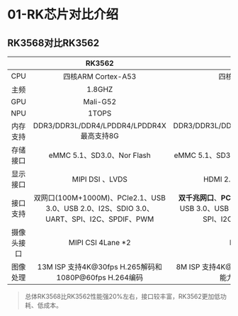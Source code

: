 # 01-RK芯片对比介绍

## RK3568对比RK3562

|            |                            RK3562                            |                            RK3568                            |
| :--------: | :----------------------------------------------------------: | :----------------------------------------------------------: |
|    CPU     |                      四核ARM Cortex-A53                      |                      四核ARM Cortex-A55                      |
|    主频    |                            1.8GHZ                            |                            2.0GHZ                            |
|    GPU     |                           Mali-G52                           |                           Mali-G52                           |
|    NPU     |                            1TOPS                             |                            1TOPS                             |
|  内存支持  |          DDR3/DDR3L/DDR4/LPDDR4/LPDDR4X 最高支持8G           |      DDR3/DDR3L/DDR4/LPDDR3/LPDDR4/LPDDR4X  最高支持8G       |
|  存储接口  |                  eMMC 5.1、SD3.0、Nor Flash                  |          eMMC 5.1、SD3.0、Nor Flash、LBA Nand Flash          |
|  显示接口  |                       MIPI DSI 、LVDS                        |                 HDMI 2.0、MIPI DSI *2、LVDS                  |
|  接口支持  | 双网口(100M+1000M)、PCIe2.1、USB 3.0、USB 2.0、I2S、SDIO 3.0、UART、SPI、I2C、SPDIF、PWM | **双千兆网口**、**PCIe 3.0**、PCIe 2.1、**SATA 3.0**、USB 3.0、USB 2.0、I2S、SDIO 3.0、UART、SPI、I2C、SPDIF、PWM、CAN |
| 摄像头接口 |                      MIPI CSI 4Lane *2                       |                        MIPI CSI 4Lane                        |
|  图像处理  |    13M ISP 支持4K@30fps H.265解码和1080P@60fps H.264编码     |  8M ISP 支持4K@60fps H.265/H.264解码，编码能力为1080P@60fps  |

> 总体RK3568比RK3562性能强20%左右，接口较丰富，RK3562更加低功耗、低成本。
